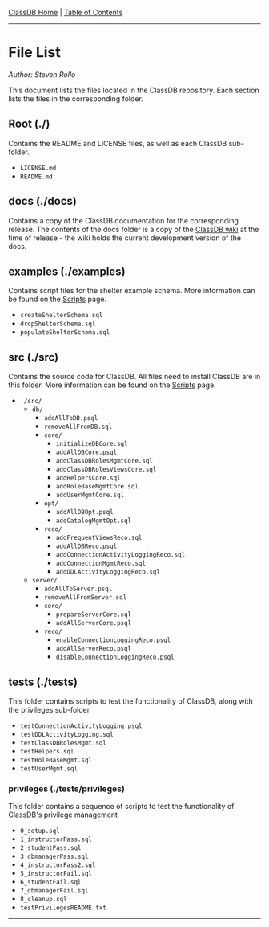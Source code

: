 [ClassDB Home](Home) \| [Table of Contents](Table-of-Contents)

---
# File List

_Author: Steven Rollo_

This document lists the files located in the ClassDB repository. Each section lists the files in the corresponding folder.

## Root (./)
Contains the README and LICENSE files, as well as each ClassDB sub-folder.
- `LICENSE.md`
- `README.md`

## docs (./docs)
Contains a copy of the ClassDB documentation for the corresponding release. The contents of the docs folder is a copy of the [ClassDB wiki](https://github.com/DASSL/ClassDB/wiki) at the time of release - the wiki holds the current development version of the docs.

## examples (./examples)
Contains script files for the shelter example schema. More information can be found on the [Scripts](Scripts) page.
- `createShelterSchema.sql`
- `dropShelterSchema.sql`
- `populateShelterSchema.sql`

## src (./src)
Contains the source code for ClassDB. All files need to install ClassDB are in this folder. More information can be found on the [Scripts](Scripts) page.
- `./src/`
  - `db/`
    - `addAllToDB.psql`
    - `removeAllFromDB.sql`
    - `core/`
      - `initializeDBCore.sql`
      - `addAllDBCore.psql`
      - `addClassDBRolesMgmtCore.sql`
      - `addClassDBRolesViewsCore.sql`
      - `addHelpersCore.sql`
      - `addRoleBaseMgmtCore.sql`
      - `addUserMgmtCore.sql`
    - `opt/`
      - `addAllDBOpt.psql`
      - `addCatalogMgmtOpt.sql`
    - `reco/`
      - `addFrequentViewsReco.sql`
      - `addAllDBReco.psql`
      - `addConnectionActivityLoggingReco.sql`
      - `addConnectionMgmtReco.sql`
      - `addDDLActivityLoggingReco.sql`
  - `server/`
    - `addAllToServer.psql`
    - `removeAllFromServer.sql`
    - `core/`
      - `prepareServerCore.sql`
      - `addAllServerCore.psql`
    - `reco/`
      - `enableConnectionLoggingReco.psql`
      - `addAllServerReco.psql`
      - `disableConnectionLoggingReco.psql`

## tests (./tests)
This folder contains scripts to test the functionality of ClassDB, along with the privileges sub-folder
- `testConnectionActivityLogging.psql`
- `testDDLActivityLogging.sql`
- `testClassDBRolesMgmt.sql`
- `testHelpers.sql`
- `testRoleBaseMgmt.sql`
- `testUserMgmt.sql`

### privileges (./tests/privileges)
This folder contains a sequence of scripts to test the functionality of ClassDB's privilege management
- `0_setup.sql`
- `1_instructorPass.sql`
- `2_studentPass.sql`
- `3_dbmanagerPass.sql`
- `4_instructorPass2.sql`
- `5_instructorFail.sql`
- `6_studentFail.sql`
- `7_dbmanagerFail.sql`
- `8_cleanup.sql`
- `testPrivilegesREADME.txt`

---
